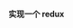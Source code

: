 <!--
 * @Author: GZH
 * @Date: 2021-10-06 16:52:56
 * @LastEditors: GZH
 * @LastEditTime: 2021-10-06 21:49:07
 * @FilePath: \rewrite\React\2-react-redux\README.md
 * @Description:
-->

#### 实现一个 redux

